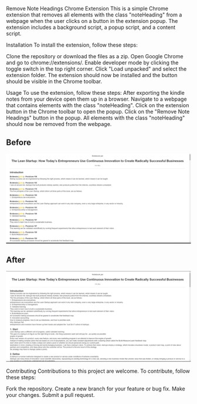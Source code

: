 ﻿Remove Note Headings Chrome Extension
This is a simple Chrome extension that removes all elements with the class "noteHeading" from a webpage when the user clicks on a button in the extension popup. The extension includes a background script, a popup script, and a content script.

Installation
To install the extension, follow these steps:

Clone the repository or download the files as a zip.
Open Google Chrome and go to chrome://extensions/.
Enable developer mode by clicking the toggle switch in the top right corner.
Click "Load unpacked" and select the extension folder.
The extension should now be installed and the button should be visible in the Chrome toolbar.

Usage
To use the extension, follow these steps:
After exporting the kindle notes from your device open them up in a browser.
Navigate to a webpage that contains elements with the class "noteHeading".
Click on the extension button in the Chrome toolbar to open the popup.
Click on the "Remove Note Headings" button in the popup.
All elements with the class "noteHeading" should now be removed from the webpage.

## Before
![alt text](https://github.com/SebastianMunaretto/KindleNotesHeadingRemover/blob/main/NotesPageBefore.png)

## After
![alt text](https://github.com/SebastianMunaretto/KindleNotesHeadingRemover/blob/main/NotesPageAfter.png)

Contributing
Contributions to this project are welcome. To contribute, follow these steps:

Fork the repository.
Create a new branch for your feature or bug fix.
Make your changes.
Submit a pull request.
